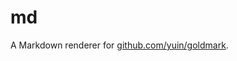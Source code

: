# md

A Markdown renderer for [github.com/yuin/goldmark](https://godoc.org/github.com/yuin/goldmark).

